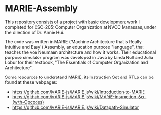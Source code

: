 # MARIE-Assembly

This repository consists of a project with basic development work I completed for CSC-205: Computer Organization at NVCC Manassas, 
under the direction of Dr. Annie Hui. 

The code was written in MARIE ('Machine Architecture that is Really Intuitive and Easy') Assembly, an education purpose "language", 
that teaches the von Neumann architecture and how it works. Their educational purpose simulator program was developed in Java 
by Linda Null and Julia Lobur for their textbook, "The Essentials of Computer Organization and Architecture". 

Some resources to understand MARIE, its Instruction Set and RTLs can be found at these webpages:

- https://github.com/MARIE-js/MARIE.js/wiki/Introduction-to-MARIE
- https://github.com/MARIE-js/MARIE.js/wiki/MARIE-Instruction-Set-(with-Opcodes)
- https://github.com/MARIE-js/MARIE.js/wiki/Datapath-Simulator
